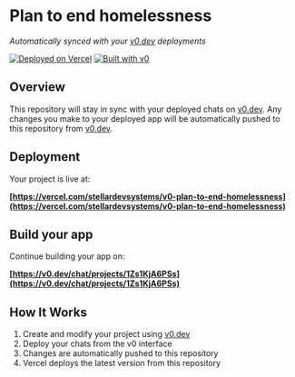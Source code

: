 # Plan to end homelessness

*Automatically synced with your [v0.dev](https://v0.dev) deployments*

[![Deployed on Vercel](https://img.shields.io/badge/Deployed%20on-Vercel-black?style=for-the-badge&logo=vercel)](https://vercel.com/stellardevsystems/v0-plan-to-end-homelessness)
[![Built with v0](https://img.shields.io/badge/Built%20with-v0.dev-black?style=for-the-badge)](https://v0.dev/chat/projects/1Zs1KjA6PSs)

## Overview

This repository will stay in sync with your deployed chats on [v0.dev](https://v0.dev).
Any changes you make to your deployed app will be automatically pushed to this repository from [v0.dev](https://v0.dev).

## Deployment

Your project is live at:

**[https://vercel.com/stellardevsystems/v0-plan-to-end-homelessness](https://vercel.com/stellardevsystems/v0-plan-to-end-homelessness)**

## Build your app

Continue building your app on:

**[https://v0.dev/chat/projects/1Zs1KjA6PSs](https://v0.dev/chat/projects/1Zs1KjA6PSs)**

## How It Works

1. Create and modify your project using [v0.dev](https://v0.dev)
2. Deploy your chats from the v0 interface
3. Changes are automatically pushed to this repository
4. Vercel deploys the latest version from this repository